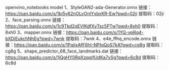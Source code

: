 openvino_notebooks model 1、StyleGAN2-ada-Generator.onnx 链接：https://pan.baidu.com/s/1bi5y62nOLvOnlYxbxKR-Ew?pwd=02ji 提取码：02ji 2、face_parsing.onnx 链接：https://pan.baidu.com/s/1c9Tkd2qEVIKdfXyTsc5PTw?pwd=8xh0 提取码：8xh0 3、mapper.onnx 链接：https://pan.baidu.com/s/1YQ-vpRq4-bXDiEukchNhEg?pwd=7wnk 提取码：7wnk 4、e4e_ffhq_encode.onnx 链接：https://pan.baidu.com/s/1PqjixAfF6hI-NPIqQoS7kA?pwd=cg8g 提取码：cg8g 5、shape_predictor_68_face_landmarks.dat 链接：https://pan.baidu.com/s/1jQgHY0RqXzqqjfUdKa7vSg?pwd=6c8d 提取码：6c8d
